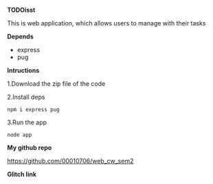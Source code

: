 **TODOisst**

This is web application, which allows users to manage with their tasks

**Depends**
- express
- pug

**Intructions**

1.Download the zip file of the code

2.Install deps
```
npm i express pug
```

3.Run the app
```
node app
```
**My github repo**

https://github.com/00010706/web_cw_sem2

**Glitch link**




